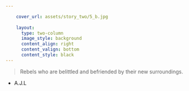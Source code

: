 ```yaml
---

    cover_url: assets/story_two/5_b.jpg
    
    layout:
      type: two-column
      image_style: background
      content_align: right
      content_valign: bottom
      content_style: black
---
```


> Rebels who are belittled and befriended by their new surroundings.
- A.J.L